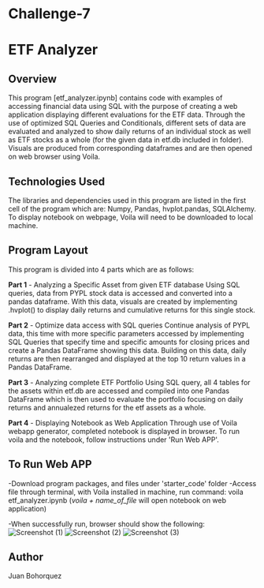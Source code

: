 # Challenge-7
# ETF Analyzer

## Overview
This program [etf_analyzer.ipynb] contains code with examples of accessing financial data using SQL with the purpose of creating a web application displaying different evaluations for the ETF data. Through the use of optimized SQL Queries and Conditionals, different sets of data are evaluated and analyzed to show daily returns of an individual stock as well as ETF stocks as a whole (for the given data in etf.db included in folder). Visuals are produced from corresponding dataframes and are then opened on web browser using Voila.

## Technologies Used
The libraries and dependencies used in this program are listed in the first cell of the program which are: Numpy, Pandas, hvplot.pandas, SQLAlchemy. To display notebook on webpage, Voila will need to be downloaded to local machine. 

## Program Layout
This program is divided into 4 parts which are as follows:

**Part 1** - Analyzing a Specific Asset from given ETF database
            Using SQL queries, data from PYPL stock data is accessed and converted into a pandas dataframe. With this data, visuals are created by implementing .hvplot() to 
            display daily returns and cumulative returns for this single stock.
            
**Part 2** - Optimize data access with SQL queries
            Continue analysis of PYPL data, this time with more specific parameters accessed by implementing SQL Queries that specify time and specific amounts for closing
            prices and create a Pandas DataFrame showing this data. Building on this data, daily returns are then rearranged and displayed at the top 10 return values in a 
            Pandas DataFrame.
            
**Part 3** - Analyzing complete ETF Portfolio
            Using SQL query, all 4 tables for the assets within etf.db are accessed and compiled into one Pandas DataFrame which is then used to evaluate the portfolio focusing 
            on daily returns and annualezed returns for the etf assets as a whole.

**Part 4** - Displaying Notebook as Web Application
            Through use of Voila webapp generator, completed notebook is displayed in browser. To run voila and the notebook, follow instructions under 'Run Web APP'.

## To Run Web APP
-Download program packages, and files under 'starter_code' folder
-Access file through terminal, with Voila installed in machine, run command: voila etf_analyzer.ipynb (*voila + name_of_file* will open notebook on web application)

-When successfully run, browser should show the following:
![Screenshot (1)](https://user-images.githubusercontent.com/101238359/179846435-bf854258-a465-4194-9184-d1a6c303b6e2.png)
![Screenshot (2)](https://user-images.githubusercontent.com/101238359/179846453-98925da2-c20e-421d-85eb-3db14ddc9bc5.png)
![Screenshot (3)](https://user-images.githubusercontent.com/101238359/179846467-e2dd3762-3e3a-4907-9395-8600ed343bbe.png)


## Author
Juan Bohorquez
